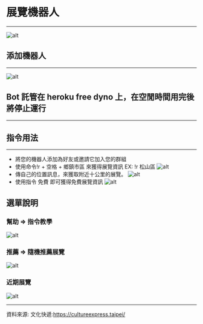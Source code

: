 # 展覽機器人
***
![alt](./img/IMG_9450.jpg)
## 添加機器人
***
![alt](./img/IMG_91659.png)
## Bot 託管在 heroku free dyno 上，在空閒時間用完後將停止運行
***
## 指令用法
***
- 將您的機器人添加為好友或邀請它加入您的群組
- 使用命令!r + 空格 + 鄉鎮市區 來獲得展覽資訊 EX: !r 松山區
![alt](./img/IMG_9455.jpg)
- 傳自己的位置訊息，來獲取附近十公里的展覽。
![alt](./img/IMG_9457.jpg)
- 使用指令 免費 即可獲得免費展覽資訊
![alt](./img/IMG_9458.jpg)

## 選單說明
### 幫助 => 指令教學
![alt](./img/IMG_9463-01.png)
### 推薦 => 隨機推薦展覽
![alt](./img/IMG_9464-01.png)
### 近期展覽
![alt](./img/IMG_9465-01.png)

***

資料來源:
文化快遞:https://cultureexpress.taipei/